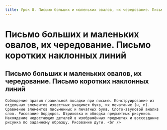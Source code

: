 ```yaml
---
title: Урок 8. Письмо больших и маленьких овалов, их чередование. Письмо коротких наклонных линий 
---
```


# Письмо больших и маленьких овалов, их чередование. Письмо коротких наклонных линий 

## Письмо больших и маленьких овалов, их чередование. Письмо коротких наклонных линий

<p>
	Соблюдение правил правильной посадки при письме. Конструирование из отдельных элементов известных учащимся букв, их печатание (н, п). Сравнение элементов письменных и печатных букв. Слого-звуковой анализ слов. Рисование бордюров. Штриховка и обводка предметных рисунков. Нахождение недостающих деталей в изображённых предметах и воссоздание рисунка по заданному образцу. Рисование дуги. <br />
</p>